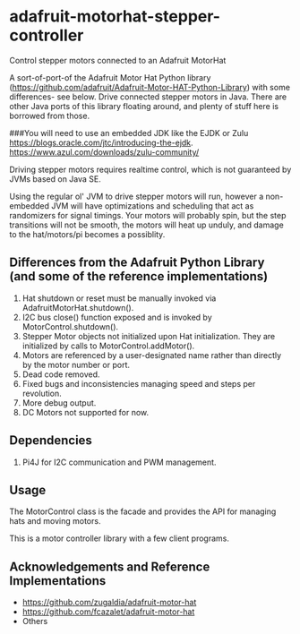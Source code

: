 # adafruit-motorhat-stepper-controller
Control stepper motors connected to an Adafruit MotorHat

A sort-of-port-of the Adafruit Motor Hat Python library (https://github.com/adafruit/Adafruit-Motor-HAT-Python-Library) with some differences- see below. Drive connected stepper motors in Java. There are other Java ports of this library floating around, and plenty of stuff here is borrowed from those.

###You will need to use an embedded JDK like the EJDK or Zulu
https://blogs.oracle.com/jtc/introducing-the-ejdk.
https://www.azul.com/downloads/zulu-community/

Driving stepper motors requires realtime control, which is not guaranteed by JVMs based on Java SE.

Using the regular ol' JVM to drive stepper motors will run, however a non-embedded JVM will have optimizations and scheduling that act as randomizers for signal timings. Your motors will probably spin, but the step transitions will not be smooth, the motors will heat up unduly, and damage to the hat/motors/pi becomes a possiblity.

## Differences from the Adafruit Python Library (and some of the reference implementations)
1. Hat shutdown or reset must be manually invoked via AdafruitMotorHat.shutdown().
2. I2C bus close() function exposed and is invoked by MotorControl.shutdown().
3. Stepper Motor objects not initialized upon Hat initialization. They are initialized by calls to MotorControl.addMotor().
4. Motors are referenced by a user-designated name rather than directly by the motor number or port.
5. Dead code removed.
6. Fixed bugs and inconsistencies managing speed and steps per revolution.
7. More debug output.
8. DC Motors not supported for now.

## Dependencies
1. Pi4J for I2C communication and PWM management.

## Usage
The MotorControl class is the facade and provides the API for managing hats and moving motors.

This is a motor controller library with a few client programs.

## Acknowledgements and Reference Implementations
* https://github.com/zugaldia/adafruit-motor-hat
* https://github.com/fcazalet/adafruit-motor-hat
* Others